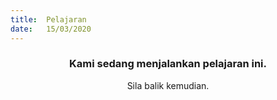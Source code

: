 ```yaml
---
title:  Pelajaran
date:   15/03/2020
---
```


### <center>Kami sedang menjalankan pelajaran ini.</center>
<center>Sila balik kemudian.</center>